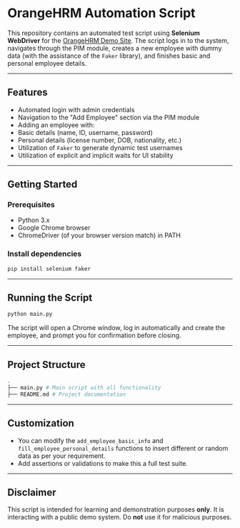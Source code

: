# OrangeHRM Automation Script

This repository contains an automated test script using **Selenium WebDriver** for the [OrangeHRM Demo Site](https://opensource-demo.orangehrmlive.com/). The script logs in to the system, navigates through the PIM module, creates a new employee with dummy data (with the assistance of the `Faker` library), and finishes basic and personal employee details.

---

## Features

* Automated login with admin credentials
* Navigation to the "Add Employee" section via the PIM module
* Adding an employee with:
* Basic details (name, ID, username, password)
* Personal details (license number, DOB, nationality, etc.)
* Utilization of `Faker` to generate dynamic test usernames
* Utilization of explicit and implicit waits for UI stability

---

## Getting Started

### Prerequisites

* Python 3.x
* Google Chrome browser
* ChromeDriver (of your browser version match) in PATH

### Install dependencies

```bash
pip install selenium faker
```

---

## Running the Script

```bash
python main.py
```

The script will open a Chrome window, log in automatically and create the employee, and prompt you for confirmation before closing.

---

## Project Structure

```bash
.
├── main.py # Main script with all functionality
├── README.md # Project documentation
```

---

## Customization

* You can modify the `add_employee_basic_info` and `fill_employee_personal_details` functions to insert different or random data as per your requirement.
* Add assertions or validations to make this a full test suite.

---

## Disclaimer

This script is intended for learning and demonstration purposes **only**. It is interacting with a public demo system. Do **not** use it for malicious purposes.
